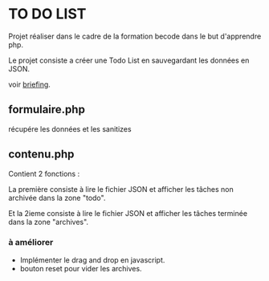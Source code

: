 # TO DO LIST 

Projet réaliser dans le cadre de la formation becode
dans le but d'apprendre php. 

Le projet consiste a créer une Todo List en sauvegardant les données en JSON.

voir [briefing](https://github.com/becodeorg/CRL-Woods-2.15/blob/master/Projects/TodolistJSON/todolist.md).



## formulaire.php

récupére les données et les sanitizes 

## contenu.php 

Contient 2 fonctions :

La première consiste à lire le fichier JSON et afficher les tâches non archivée dans la zone "todo".

Et la 2ieme consiste à lire le fichier JSON et afficher les tâches terminée dans la zone "archives".



### à améliorer 

* Implémenter le drag and drop en javascript.
* bouton reset pour vider les archives.